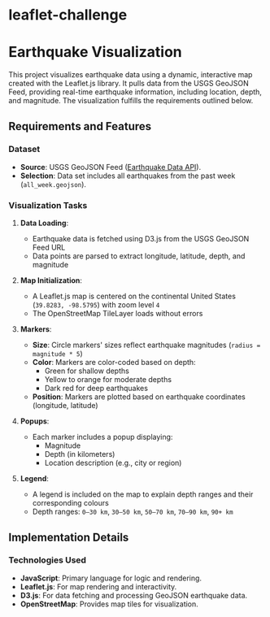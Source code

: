 # leaflet-challenge

# Earthquake Visualization

This project visualizes earthquake data using a dynamic, interactive map created with the Leaflet.js library. It pulls data from the USGS GeoJSON Feed, providing real-time earthquake information, including location, depth, and magnitude. The visualization fulfills the requirements outlined below.

## Requirements and Features

### **Dataset**

- **Source**: USGS GeoJSON Feed ([Earthquake Data API](https://earthquake.usgs.gov/earthquakes/feed/v1.0/geojson.php)).
- **Selection**: Data set includes all earthquakes from the past week (`all_week.geojson`).

### **Visualization Tasks**

1. **Data Loading**:

   - Earthquake data is fetched using D3.js from the USGS GeoJSON Feed URL
   - Data points are parsed to extract longitude, latitude, depth, and magnitude
2. **Map Initialization**:

   - A Leaflet.js map is centered on the continental United States (`39.8283, -98.5795`) with zoom level `4`
   - The OpenStreetMap TileLayer loads without errors
3. **Markers**:

   - **Size**: Circle markers' sizes reflect earthquake magnitudes (`radius = magnitude * 5`)
   - **Color**: Markers are color-coded based on depth:
     - Green for shallow depths
     - Yellow to orange for moderate depths
     - Dark red for deep earthquakes
   - **Position**: Markers are plotted based on earthquake coordinates (longitude, latitude)
4. **Popups**:

   - Each marker includes a popup displaying:
     - Magnitude
     - Depth (in kilometers)
     - Location description (e.g., city or region)
5. **Legend**:

   - A legend is included on the map to explain depth ranges and their corresponding colours
   - Depth ranges: `0–30 km`, `30–50 km`, `50–70 km`, `70–90 km`, `90+ km`

## Implementation Details

### **Technologies Used**

- **JavaScript**: Primary language for logic and rendering.
- **Leaflet.js**: For map rendering and interactivity.
- **D3.js**: For data fetching and processing GeoJSON earthquake data.
- **OpenStreetMap**: Provides map tiles for visualization.
